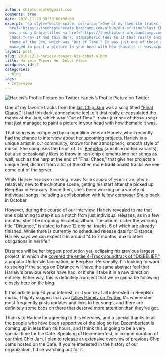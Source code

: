 ```yaml
---
author: chiptunecafe@gmail.com
comments: true
date: 2018-11-29 08:30:00+00:00
excerpt: '<p style="white-space: pre-wrap;">One of my favorite tracks from the <a
  href="https://thechiptunecafe.bandcamp.com/album/out-of-time">last Chip Jam</a>
  was a song &nbsp;titled <a href="https://thechiptunecafe.bandcamp.com/track/final-chaos">"Final
  Chaos."</a> It had this dark, atmospheric feel to it that really encapsulated the
  theme of the Jam, which was "Out of Time." It was just one of those songs that just
  managed to paint a picture in your head with how thematic it was…</p>'
layout: post
slug: 2018-12-3-harieiv-teases-his-debut-album
title: Harieiv Teases Her Debut Album
wordpress_id: 7
categories:
 - blog
tags:
 - Interview
---
```


![ Harieiv’s Profile Picture on Twitter ](https://images.squarespace-cdn.com/content/v1/5bfb3cac1aef1da317d0f89a/1543818864503-E759Z5AI3MY57NQLQZ8Q/ke17ZwdGBToddI8pDm48kOyctPanBqSdf7WQMpY1FsRZw-zPPgdn4jUwVcJE1ZvWQUxwkmyExglNqGp0IvTJZUJFbgE-7XRK3dMEBRBhUpwwQIrqN0bcqL_6-iJCOAA0qwytzcs0JTq1XS2aqVbyK6GtMIM7F0DGeOwCXa63_4k/9554595f1ef5920.jpg?format=original)  Harieiv’s Profile Picture on Twitter
  



One of my favorite tracks from the [last Chip Jam](https://thechiptunecafe.bandcamp.com/album/out-of-time) was a song  titled ["Final Chaos."](https://thechiptunecafe.bandcamp.com/track/final-chaos) It had this dark, atmospheric feel to it that really encapsulated the theme of the Jam, which was "Out of Time." It was just one of those songs that just managed to paint a picture in your head with how thematic it was.

That song was composed by competition veteran Harieiv, who I recently had the chance to interview about her upcoming projects. Harieiv is a unique artist in our community, known for her atmospheric, smooth style of music. She composes the brunt of it in [BeepBox](https://www.beepbox.co/) (and its modded variants), but also occasionally likes to throw in non-chip elements into her songs as well, such as the harp at the end of "Final Chaos," that give her projects a unique feel, distinct from a lot of the other, more traditionalist tracks we see come out of the server.

While Harieiv has been making music for a couple of years now, she's relatively new to the chiptune scene, getting his start after she picked up BeepBox in February. Since then, she's been working on a variety of individual songs, including a [collaboration with fellow composer Shujo ](https://www.youtube.com/watch?v=VY48x97duUE&feature=youtu.be&a)back in October. 

However, during the course of our interview, Harieiv revealed to me that she's planning to step it up a notch from just individual releases, as in a few months, she'll be dropping his debut album. The album, under the working title "Distance," is slated to have 12 original tracks, 6 of which are already finished. While there is currently no scheduled release date for Distance, Harieiv says we can expect it in around "4 to 7 months, due to other obligations in her life." 

Distance will be her biggest production yet, eclipsing his previous largest project, in which she [covered the entire 4-Track soundtrack of "DISBELIEF,"](https://twitter.com/harieiv/status/1041488604348997632) a popular Undertale fanimation, in BeepBox.  Personally, I'm looking forward to seeing if the songs on Distance will have the same abstract feel that Harieiv's previous works have had, or if she'll take it in a new direction entirely. Either way, this is definitely a project that we're gonna be following closely here on the blog.

If this article piqued your interest, or if you're at all interested in BeepBox music, I highly suggest that you [follow Harieiv on Twitter.](https://twitter.com/harieiv) It's where she most frequently posts updates and links to her songs, and there are definitely some bops on there that deserve more attention than they've got.

Thanks to Harieiv for agreeing to this interview, and a special thanks to all the people who have been supportive of the blog so far. Decemberfest is coming up in less than 48 hours, and I think this is going to be a very special time for the Café. Speaking of Decemberfest, in commemoration of our third Chip Jam, I plan to release an extensive overview of previous Chip Jams hosted on the Café. If you're interested in the history of our organization, I'd be watching out for it.
